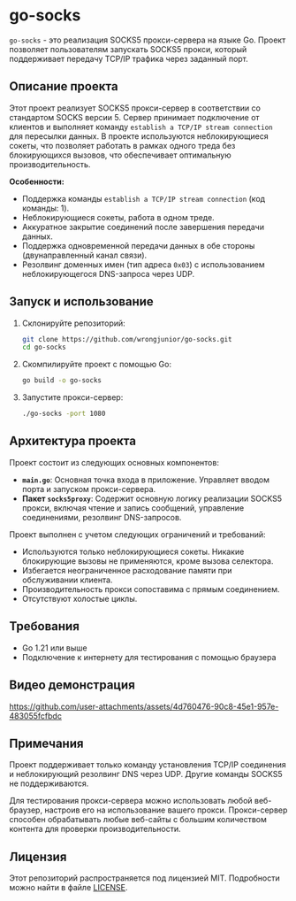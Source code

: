 
# go-socks

`go-socks` - это реализация SOCKS5 прокси-сервера на языке Go. Проект позволяет пользователям запускать SOCKS5 прокси, который поддерживает передачу TCP/IP трафика через заданный порт.

## Описание проекта

Этот проект реализует SOCKS5 прокси-сервер в соответствии со стандартом SOCKS версии 5. Сервер принимает подключение от клиентов и выполняет команду `establish a TCP/IP stream connection` для пересылки данных. В проекте используются неблокирующиеся сокеты, что позволяет работать в рамках одного треда без блокирующихся вызовов, что обеспечивает оптимальную производительность.

**Особенности:**
- Поддержка команды `establish a TCP/IP stream connection` (код команды: 1).
- Неблокирующиеся сокеты, работа в одном треде.
- Аккуратное закрытие соединений после завершения передачи данных.
- Поддержка одновременной передачи данных в обе стороны (двунаправленный канал связи).
- Резолвинг доменных имен (тип адреса `0x03`) с использованием неблокирующегося DNS-запроса через UDP.

## Запуск и использование

1. Склонируйте репозиторий:
    ```sh
    git clone https://github.com/wrongjunior/go-socks.git
    cd go-socks
    ```

2. Скомпилируйте проект с помощью Go:
    ```sh
    go build -o go-socks
    ```

3. Запустите прокси-сервер:
    ```sh
    ./go-socks -port 1080
    ```

## Архитектура проекта

Проект состоит из следующих основных компонентов:

- **`main.go`**: Основная точка входа в приложение. Управляет вводом порта и запуском прокси-сервера.
- **Пакет `socks5proxy`**: Содержит основную логику реализации SOCKS5 прокси, включая чтение и запись сообщений, управление соединениями, резолвинг DNS-запросов.

Проект выполнен с учетом следующих ограничений и требований:
- Используются только неблокирующиеся сокеты. Никакие блокирующие вызовы не применяются, кроме вызова селектора.
- Избегается неограниченное расходование памяти при обслуживании клиента.
- Производительность прокси сопоставима с прямым соединением.
- Отсутствуют холостые циклы.

## Требования

- Go 1.21 или выше
- Подключение к интернету для тестирования с помощью браузера

## Видео демонстрация




https://github.com/user-attachments/assets/4d760476-90c8-45e1-957e-483055fcfbdc



## Примечания

Проект поддерживает только команду установления TCP/IP соединения и неблокирующий резолвинг DNS через UDP. Другие команды SOCKS5 не поддерживаются.

Для тестирования прокси-сервера можно использовать любой веб-браузер, настроив его на использование вашего прокси. Прокси-сервер способен обрабатывать любые веб-сайты с большим количеством контента для проверки производительности.

## Лицензия

Этот репозиторий распространяется под лицензией MIT. Подробности можно найти в файле [LICENSE](./LICENSE).

